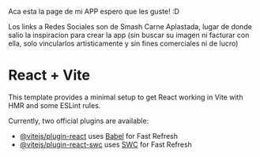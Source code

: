 Aca esta la page de mi APP  espero que les guste! :D

Los links a Redes Sociales son de Smash Carne Aplastada, lugar de donde salio la inspiracion para crear la app (sin buscar su imagen ni facturar con ella, solo vincularlos artisticamente y sin fines comerciales ni de lucro)

# React + Vite

This template provides a minimal setup to get React working in Vite with HMR and some ESLint rules.

Currently, two official plugins are available:

- [@vitejs/plugin-react](https://github.com/vitejs/vite-plugin-react/blob/main/packages/plugin-react/README.md) uses [Babel](https://babeljs.io/) for Fast Refresh
- [@vitejs/plugin-react-swc](https://github.com/vitejs/vite-plugin-react-swc) uses [SWC](https://swc.rs/) for Fast Refresh
